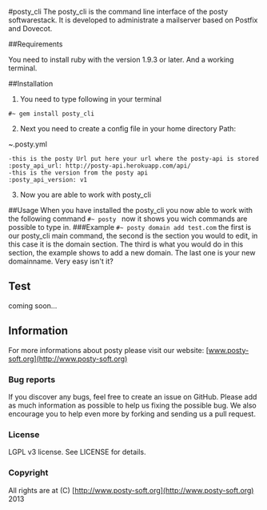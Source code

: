 #posty\_cli
The posty\_cli is the command line interface of the posty softwarestack. It is developed to administrate a mailserver based on Postfix and Dovecot.

##Requirements

You need to install ruby with the version 1.9.3 or later. 
And a working terminal.

##Installation

1. You need to type following in your terminal

``#~ gem install posty_cli``

2. Next you need to create a config file in your home directory
Path:

~.posty.yml

```
-this is the posty Url put here your url where the posty-api is stored
:posty_api_url: http://posty-api.herokuapp.com/api/
-this is the version from the posty api
:posty_api_version: v1
```

3. Now you are able to work with posty_cli

##Usage
When you have installed the posty\_cli you now able to work with the following command
``#~ posty ``
now it shows you wich commands are possible to type in.
###Example 
``#~ posty domain add test.com``
the first is our posty\_cli main command, the second is the section you would to edit, in this case it is the domain section. The third is what you would do in this section, the example shows to add a new domain. The last one is your new domainname. Very easy isn't it?

## Test
coming soon...

## Information

For more informations about posty please visit our website:
[www.posty-soft.org](http://www.posty-soft.org)

### Bug reports

If you discover any bugs, feel free to create an issue on GitHub. Please add as much information as possible to help us fixing the possible bug. We also encourage you to help even more by forking and sending us a pull request.

### License

LGPL v3 license. See LICENSE for details.

### Copyright

All rights are at (C) [http://www.posty-soft.org](http://www.posty-soft.org) 2013
